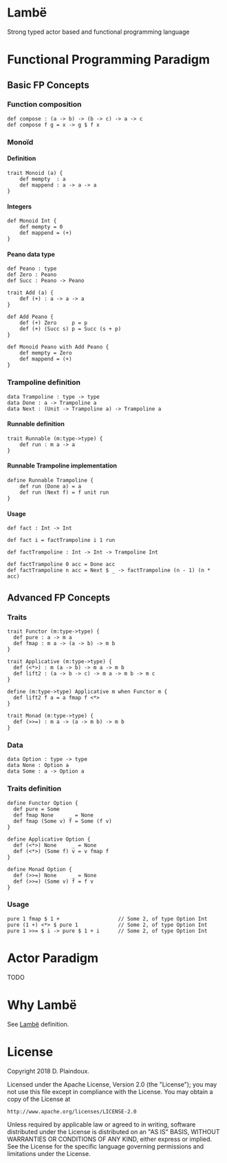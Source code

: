 # Lambë 

Strong typed actor based and functional programming language

# Functional Programming Paradigm

## Basic FP Concepts

### Function composition

```
def compose : (a -> b) -> (b -> c) -> a -> c
def compose f g = x -> g $ f x
```

### Monoïd

#### Definition

```
trait Monoid (a) {
    def mempty  : a
    def mappend : a -> a -> a 
}
```

#### Integers

```
def Monoid Int {
    def mempty = 0
    def mappend = (+)
}
```

#### Peano data type

```
def Peano : type
def Zero : Peano
def Succ : Peano -> Peano

trait Add (a) {
    def (+) : a -> a -> a
}

def Add Peano {
    def (+) Zero     p = p
    def (+) (Succ s) p = Succ (s + p)
}

def Monoid Peano with Add Peano {
    def mempty = Zero
    def mappend = (+)
}
```

### Trampoline definition

```
data Trampoline : type -> type
data Done : a -> Trampoline a
data Next : (Unit -> Trampoline a) -> Trampoline a
```
#### Runnable definition

```
trait Runnable (m:type->type) {
    def run : m a -> a
}
```
#### Runnable Trampoline implementation

```
define Runnable Trampoline {
    def run (Done a) = a
    def run (Next f) = f unit run
}
```

#### Usage

```
def fact : Int -> Int

def fact i = factTrampoline i 1 run

def factTrampoline : Int -> Int -> Trampoline Int

def factTrampoline 0 acc = Done acc
def factTrampoline n acc = Next $ _ -> factTrampoline (n - 1) (n * acc)
```

## Advanced FP Concepts

### Traits

``` 
trait Functor (m:type->type) {
  def pure : a -> m a
  def fmap : m a -> (a -> b) -> m b
}

trait Applicative (m:type->type) {
  def (<*>) : m (a -> b) -> m a -> m b
  def lift2 : (a -> b -> c) -> m a -> m b -> m c
}

define (m:type->type) Applicative m when Functor m {
  def lift2 f a = a fmap f <*> 
}

trait Monad (m:type->type) {
  def (>>=) : m a -> (a -> m b) -> m b
}
```

### Data

```
data Option : type -> type
data None : Option a
data Some : a -> Option a
```

### Traits definition

```
define Functor Option {
  def pure = Some
  def fmap None     _ = None
  def fmap (Some v) f = Some (f v)
}

define Applicative Option {
  def (<*>) None     _ = None
  def (<*>) (Some f) v = v fmap f
}

define Monad Option {
  def (>>=) None     _ = None
  def (>>=) (Some v) f = f v
}
```

### Usage

```
pure 1 fmap $ 1 +                   // Some 2, of type Option Int 
pure (1 +) <*> $ pure 1             // Some 2, of type Option Int 
pure 1 >>= $ i -> pure $ 1 + i      // Some 2, of type Option Int 
```

# Actor Paradigm

TODO

# Why Lambë

See [Lambë](http://tolkiengateway.net/wiki/Lambë) definition.

# License

Copyright 2018 D. Plaindoux.

Licensed under the Apache License, Version 2.0 (the "License");
you may not use this file except in compliance with the License.
You may obtain a copy of the License at

    http://www.apache.org/licenses/LICENSE-2.0

Unless required by applicable law or agreed to in writing, software
distributed under the License is distributed on an "AS IS" BASIS,
WITHOUT WARRANTIES OR CONDITIONS OF ANY KIND, either express or implied.
See the License for the specific language governing permissions and
limitations under the License.

